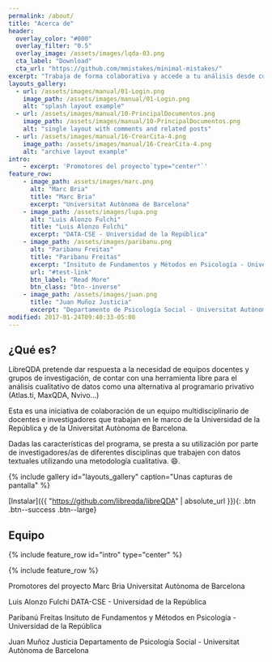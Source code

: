 ```yaml
---
permalink: /about/
title: "Acerca de"
header:
  overlay_color: "#000"
  overlay_filter: "0.5"
  overlay_image: /assets/images/lqda-03.png
  cta_label: "Download"
  cta_url: "https://github.com/mmistakes/minimal-mistakes/"
excerpt: "Trabaja de forma colaborativa y accede a tu análisis desde cualquier lugar o dispositivo."
layouts_gallery:
  - url: /assets/images/manual/01-Login.png
    image_path: /assets/images/manual/01-Login.png
    alt: "splash layout example"
  - url: /assets/images/manual/10-PrincipalDocumentos.png
    image_path: /assets/images/manual/10-PrincipalDocumentos.png
    alt: "single layout with comments and related posts"
  - url: /assets/images/manual/16-CrearCita-4.png
    image_path: /assets/images/manual/16-CrearCita-4.png
    alt: "archive layout example"
intro:
    - excerpt: 'Promotores del proyecto`type="center"`'
feature_row:
    - image_path: assets/images/marc.png
      alt: "Marc Bria"
      title: "Marc Bria"
      excerpt: "Universitat Autònoma de Barcelona"
    - image_path: /assets/images/lupa.png
      alt: "Luis Alonzo Fulchi"
      title: "Luis Alonzo Fulchi"
      excerpt: "DATA-CSE - Universidad de la República"
    - image_path: /assets/images/paribanu.png
      alt: "Paribanu Freitas"
      title: "Paribanu Freitas"
      excerpt: "Insituto de Fundamentos y Métodos en Psicología - Universidad de la República"
      url: "#test-link"
      btn_label: "Read More"
      btn_class: "btn--inverse"
    - image_path: /assets/images/juan.png
      title: "Juan Muñoz Justicia"
      excerpt: "Departamento de Psicología Social - Universitat Autònoma de Barcelona"
modified: 2017-01-24T09:40:33-05:00
---
```


## ¿Qué es?

LibreQDA pretende dar respuesta a la necesidad de equipos docentes y grupos de investigación, de contar con una herramienta libre para el análisis cualitativo de datos como una alternativa al programario privativo (Atlas.ti, MaxQDA, Nvivo...)

Esta es una iniciativa de colaboración de un equipo multidisciplinario de docentes e investigadores que trabajan en le marco de la Universidad de la República y de la Universitat Autònoma de Barcelona.

Dadas las características del programa, se presta a su utilización por parte de investigadores/as de diferentes disciplinas que trabajen con datos textuales utilizando una metodología cualitativa. :smile:.

{% include gallery id="layouts_gallery" caption="Unas capturas de pantalla" %}

[Instalar]({{ "https://github.com/libreqda/libreQDA" | absolute_url }}){: .btn .btn--success .btn--large}

## Equipo

{% include feature_row id="intro" type="center" %}

{% include feature_row %}

Promotores del proyecto
Marc Bria
Universitat Autònoma de Barcelona

Luis Alonzo Fulchi
DATA-CSE - Universidad de la República

Paribanú Freitas
Insituto de Fundamentos y Métodos en Psicología - Universidad de la República

Juan Muñoz Justicia
Departamento de Psicología Social - Universitat Autònoma de Barcelona
